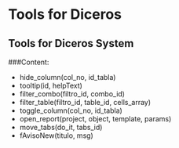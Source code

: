 # Tools for Diceros

## Tools for Diceros System 

###Content:
- hide_column(col_no, id_tabla)
- tooltip(id, helpText)
- filter_combo(filtro_id, combo_id)
- filter_table(filtro_id, table_id, cells_array)
- toggle_column(col_no, id_tabla)
- open_report(project, object, template, params)
- move_tabs(do_it, tabs_id)
- fAvisoNew(titulo, msg)